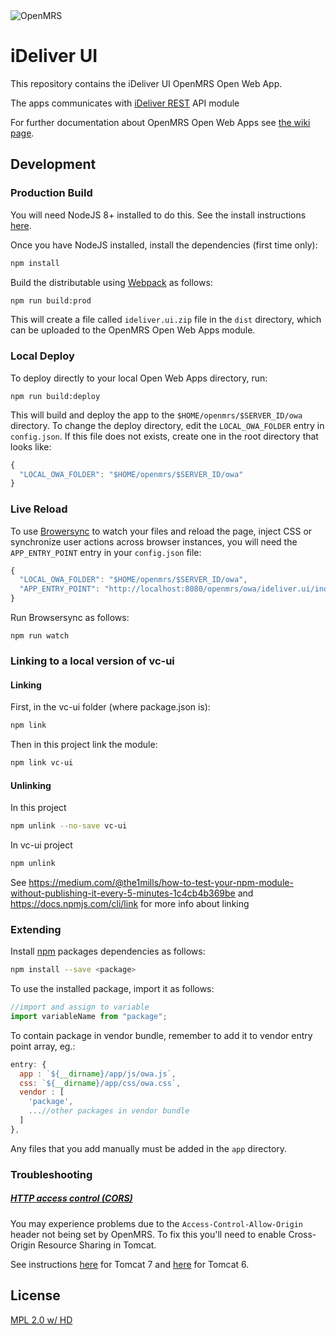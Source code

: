 <img src="https://cloud.githubusercontent.com/assets/668093/12567089/0ac42774-c372-11e5-97eb-00baf0fccc37.jpg" alt="OpenMRS"/>

# iDeliver UI

This repository contains the iDeliver UI OpenMRS Open Web App.

The apps communicates with [iDeliver REST](https://gitlab.com/VecnaCares/ideliver-rest) API module

For further documentation about OpenMRS Open Web Apps see
[the wiki page](https://wiki.openmrs.org/display/docs/Open+Web+Apps+Module).

## Development

### Production Build

You will need NodeJS 8+ installed to do this. See the install instructions [here](https://nodejs.org/en/download/package-manager/).

Once you have NodeJS installed, install the dependencies (first time only):

```sh
npm install
```

Build the distributable using [Webpack](https://webpack.github.io/) as follows:

```sh
npm run build:prod
```

This will create a file called `ideliver.ui.zip` file in the `dist` directory,
which can be uploaded to the OpenMRS Open Web Apps module.

### Local Deploy

To deploy directly to your local Open Web Apps directory, run:

```
npm run build:deploy
```

This will build and deploy the app to the `$HOME/openmrs/$SERVER_ID/owa`
directory. To change the deploy directory, edit the `LOCAL_OWA_FOLDER` entry in
`config.json`. If this file does not exists, create one in the root directory
that looks like:

```js
{
  "LOCAL_OWA_FOLDER": "$HOME/openmrs/$SERVER_ID/owa"
}
```

### Live Reload

To use [Browersync](https://www.browsersync.io/) to watch your files and reload
the page, inject CSS or synchronize user actions across browser instances, you
will need the `APP_ENTRY_POINT` entry in your `config.json` file:

```js
{
  "LOCAL_OWA_FOLDER": "$HOME/openmrs/$SERVER_ID/owa",
  "APP_ENTRY_POINT": "http://localhost:8080/openmrs/owa/ideliver.ui/index.html"
}
```

Run Browsersync as follows:

```
npm run watch
```

### Linking to a local version of vc-ui

#### Linking
First, in the vc-ui folder (where package.json is):
```bash
npm link
```
Then in this project link the module:

```bash
npm link vc-ui
```

#### Unlinking

In this project
```bash
npm unlink --no-save vc-ui
```

In vc-ui project
```bash 
npm unlink
```

See https://medium.com/@the1mills/how-to-test-your-npm-module-without-publishing-it-every-5-minutes-1c4cb4b369be
and https://docs.npmjs.com/cli/link for more info about linking

### Extending

Install [npm](http://npmjs.com/) packages dependencies as follows:

```sh
npm install --save <package>
```

To use the installed package, import it as follows:

```js
//import and assign to variable
import variableName from "package";
```

To contain package in vendor bundle, remember to add it to vendor entry point array, eg.:

```js
entry: {
  app : `${__dirname}/app/js/owa.js`,
  css: `${__dirname}/app/css/owa.css`,
  vendor : [
    'package',
    ...//other packages in vendor bundle
  ]
},
```

Any files that you add manually must be added in the `app` directory.

### Troubleshooting

##### [HTTP access control (CORS)](https://developer.mozilla.org/en-US/docs/Web/HTTP/Access_control_CORS)

You may experience problems due to the `Access-Control-Allow-Origin` header not
being set by OpenMRS. To fix this you'll need to enable Cross-Origin Resource
Sharing in Tomcat.

See instructions [here](http://enable-cors.org/server_tomcat.html) for Tomcat 7 and [here](https://www.dforge.net/2013/09/16/enabling-cors-on-apache-tomcat-6/) for Tomcat 6.

## License

[MPL 2.0 w/ HD](http://openmrs.org/license/)
